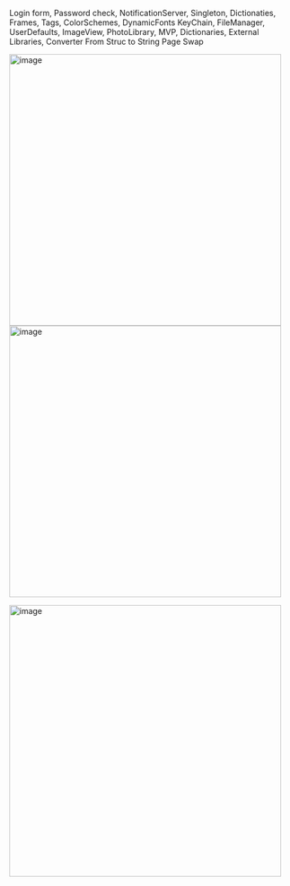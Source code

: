 Login form, Password check, NotificationServer, Singleton, Dictionaties, Frames, Tags, ColorSchemes, DynamicFonts
KeyChain, FileManager, UserDefaults, ImageView, PhotoLibrary, MVP, Dictionaries, External Libraries, Converter From Struc to String
Page Swap

<img width="484" alt="image" src="https://github.com/user-attachments/assets/28fd33a5-14dd-47b7-ba44-c44caf373af4" /> <img width="484" alt="image" src="https://github.com/user-attachments/assets/8467c970-a3b6-4d1a-982f-56a3016d6b40" />

<img width="484" alt="image" src="https://github.com/user-attachments/assets/6953b505-a3ed-4d5f-91c5-f8a971cf5ed2" />

